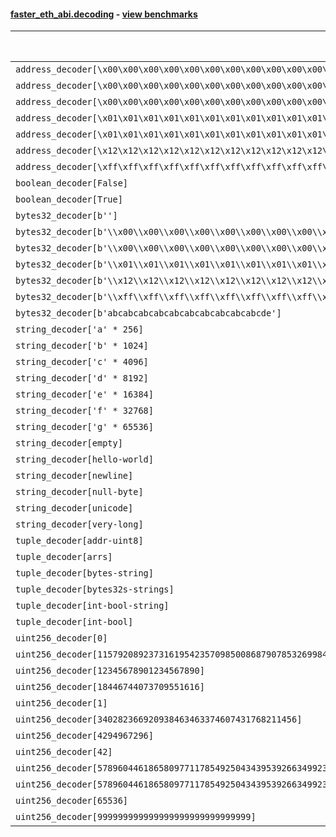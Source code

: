#### [faster_eth_abi.decoding](https://github.com/BobTheBuidler/faster-eth-abi/blob/master/faster_eth_abi/decoding.py) - [view benchmarks](https://github.com/BobTheBuidler/faster-eth-abi/blob/master/benchmarks/test_decoding_benchmarks.py)

| Function | Reference Mean | Faster Mean | % Change | Speedup (%) | x Faster | Faster |
|----------|---------------|-------------|----------|-------------|----------|--------|
| `address_decoder[\x00\x00\x00\x00\x00\x00\x00\x00\x00\x00\x00\x00\x00\x00\x00\x00\x00\x00\x00\x00]` | 0.0016263799807697628 | 0.00037416853451678654 | 76.99% | 334.67% | 4.35x | ✅ |
| `address_decoder[\x00\x00\x00\x00\x00\x00\x00\x00\x00\x00\x00\x00\x00\x00\x00\x00\x00\x00\x00\x01]` | 0.0016291140855034113 | 0.00037766838738921386 | 76.82% | 331.36% | 4.31x | ✅ |
| `address_decoder[\x00\x00\x00\x00\x00\x00\x00\x00\x00\x00\x00\x00\x00\x00\x00\x00\x00\x00\x00\x02]` | 0.0016049219331105518 | 0.00037313164644730244 | 76.75% | 330.12% | 4.30x | ✅ |
| `address_decoder[\x01\x01\x01\x01\x01\x01\x01\x01\x01\x01\x01\x01\x01\x01\x01\x01\x01\x01\x01\x00]` | 0.0016065003093961765 | 0.0003725652475775353 | 76.81% | 331.20% | 4.31x | ✅ |
| `address_decoder[\x01\x01\x01\x01\x01\x01\x01\x01\x01\x01\x01\x01\x01\x01\x01\x01\x01\x01\x01\x01]` | 0.0016220035293103376 | 0.0003722409738804253 | 77.05% | 335.74% | 4.36x | ✅ |
| `address_decoder[\x12\x12\x12\x12\x12\x12\x12\x12\x12\x12\x12\x12\x12\x12\x12\x12\x12\x12\x12\x12]` | 0.0016027979468264213 | 0.00037538814196362477 | 76.58% | 326.97% | 4.27x | ✅ |
| `address_decoder[\xff\xff\xff\xff\xff\xff\xff\xff\xff\xff\xff\xff\xff\xff\xff\xff\xff\xff\xff\xff]` | 0.0016326782946216427 | 0.0004121292464415135 | 74.76% | 296.16% | 3.96x | ✅ |
| `boolean_decoder[False]` | 0.0008674071932788234 | 0.00022355034436313744 | 74.23% | 288.01% | 3.88x | ✅ |
| `boolean_decoder[True]` | 0.0008671447894745962 | 0.00022615576285290307 | 73.92% | 283.43% | 3.83x | ✅ |
| `bytes32_decoder[b'']` | 0.0008629533030330408 | 0.00021965001261549987 | 74.55% | 292.88% | 3.93x | ✅ |
| `bytes32_decoder[b'\\x00\\x00\\x00\\x00\\x00\\x00\\x00\\x00\\x00\\x00\\x00\\x00\\x00\\x00\\x00\\x00']` | 0.0008643914563840466 | 0.00022575239689759591 | 73.88% | 282.89% | 3.83x | ✅ |
| `bytes32_decoder[b'\\x00\\x00\\x00\\x00\\x00\\x00\\x00\\x00\\x00\\x00\\x00\\x00\\x00\\x00\\x00\\x00\\x00\\x00\\x00\\x00\\x00\\x00\\x00\\x00\\x00\\x00\\x00\\x00\\x00\\x00\\x00\\x00']` | 0.0008663434942750705 | 0.00022868660707179973 | 73.60% | 278.83% | 3.79x | ✅ |
| `bytes32_decoder[b'\\x01\\x01\\x01\\x01\\x01\\x01\\x01\\x01\\x01\\x01\\x01\\x01\\x01\\x01\\x01\\x01\\x01\\x01\\x01\\x01\\x01\\x01\\x01\\x01\\x01\\x01\\x01\\x01\\x01\\x01\\x01\\x01']` | 0.0008613972205764957 | 0.00022985161799756322 | 73.32% | 274.76% | 3.75x | ✅ |
| `bytes32_decoder[b'\\x12\\x12\\x12\\x12\\x12\\x12\\x12\\x12\\x12\\x12\\x12\\x12\\x12\\x12\\x12\\x12\\x12\\x12\\x12\\x12\\x12\\x12\\x12\\x12\\x12\\x12\\x12\\x12\\x12\\x12\\x12\\x12']` | 0.0008617367481498924 | 0.0002280540562733039 | 73.54% | 277.87% | 3.78x | ✅ |
| `bytes32_decoder[b'\\xff\\xff\\xff\\xff\\xff\\xff\\xff\\xff\\xff\\xff\\xff\\xff\\xff\\xff\\xff\\xff\\xff\\xff\\xff\\xff\\xff\\xff\\xff\\xff\\xff\\xff\\xff\\xff\\xff\\xff\\xff\\xff']` | 0.0008524774538784011 | 0.00022790296133956857 | 73.27% | 274.05% | 3.74x | ✅ |
| `bytes32_decoder[b'abcabcabcabcabcabcabcabcabcabcde']` | 0.0008545176036193682 | 0.0002290080986640541 | 73.20% | 273.14% | 3.73x | ✅ |
| `string_decoder['a' * 256]` | 0.0013633630348765511 | 0.0006092093894681772 | 55.32% | 123.79% | 2.24x | ✅ |
| `string_decoder['b' * 1024]` | 0.001407971238311495 | 0.0006518863147997032 | 53.70% | 115.98% | 2.16x | ✅ |
| `string_decoder['c' * 4096]` | 0.0014615024797506938 | 0.0006855308764092485 | 53.09% | 113.19% | 2.13x | ✅ |
| `string_decoder['d' * 8192]` | 0.0015176760000062163 | 0.0007378899839055186 | 51.38% | 105.68% | 2.06x | ✅ |
| `string_decoder['e' * 16384]` | 0.0016361381756530096 | 0.0008459528368308605 | 48.30% | 93.41% | 1.93x | ✅ |
| `string_decoder['f' * 32768]` | 0.0019134514170111997 | 0.0011031059882195455 | 42.35% | 73.46% | 1.73x | ✅ |
| `string_decoder['g' * 65536]` | 0.0024402721731340495 | 0.0020970902255240094 | 14.06% | 16.36% | 1.16x | ✅ |
| `string_decoder[empty]` | 0.0013373880189001257 | 0.0005935260338451652 | 55.62% | 125.33% | 2.25x | ✅ |
| `string_decoder[hello-world]` | 0.0013724846131796498 | 0.0006093552664387727 | 55.60% | 125.24% | 2.25x | ✅ |
| `string_decoder[newline]` | 0.00138261722288195 | 0.0006113528479409613 | 55.78% | 126.16% | 2.26x | ✅ |
| `string_decoder[null-byte]` | 0.0013599876757499094 | 0.0006043614145755154 | 55.56% | 125.03% | 2.25x | ✅ |
| `string_decoder[unicode]` | 0.0013863566671576425 | 0.0006303475572126423 | 54.53% | 119.94% | 2.20x | ✅ |
| `string_decoder[very-long]` | 0.003013346029898651 | 0.002112267708245866 | 29.90% | 42.66% | 1.43x | ✅ |
| `tuple_decoder[addr-uint8]` | 0.0021239602040704604 | 0.0004825718310320825 | 77.28% | 340.13% | 4.40x | ✅ |
| `tuple_decoder[arrs]` | 0.002561776024589304 | 0.000681895648177515 | 73.38% | 275.68% | 3.76x | ✅ |
| `tuple_decoder[bytes-string]` | 0.0017621620263658724 | 0.0007081114384936736 | 59.82% | 148.85% | 2.49x | ✅ |
| `tuple_decoder[bytes32s-strings]` | 0.00353347337956461 | 0.0014499666759706469 | 58.96% | 143.69% | 2.44x | ✅ |
| `tuple_decoder[int-bool-string]` | 0.002455909469976101 | 0.000844488921992855 | 65.61% | 190.82% | 2.91x | ✅ |
| `tuple_decoder[int-bool]` | 0.0012935596759775737 | 0.00032831255847555615 | 74.62% | 294.00% | 3.94x | ✅ |
| `uint256_decoder[0]` | 0.0009072307814799164 | 0.0002447269484813277 | 73.02% | 270.71% | 3.71x | ✅ |
| `uint256_decoder[115792089237316195423570985008687907853269984665640564039457584007913129639935]` | 0.0009093488388057495 | 0.00025055541854939866 | 72.45% | 262.93% | 3.63x | ✅ |
| `uint256_decoder[12345678901234567890]` | 0.000905152228377798 | 0.0002459830532559124 | 72.82% | 267.97% | 3.68x | ✅ |
| `uint256_decoder[18446744073709551616]` | 0.0009149580985643136 | 0.00024554620443368853 | 73.16% | 272.62% | 3.73x | ✅ |
| `uint256_decoder[1]` | 0.0009005658140001373 | 0.0002459095326817904 | 72.69% | 266.22% | 3.66x | ✅ |
| `uint256_decoder[340282366920938463463374607431768211456]` | 0.0009019494442306683 | 0.0002470856038018158 | 72.61% | 265.04% | 3.65x | ✅ |
| `uint256_decoder[4294967296]` | 0.0009082761344147872 | 0.00024680818795469293 | 72.83% | 268.01% | 3.68x | ✅ |
| `uint256_decoder[42]` | 0.0009036953463395224 | 0.00024466529154937614 | 72.93% | 269.36% | 3.69x | ✅ |
| `uint256_decoder[57896044618658097711785492504343953926634992332820282019728792003956564819967]` | 0.0009139734495611791 | 0.0002473450090319508 | 72.94% | 269.51% | 3.70x | ✅ |
| `uint256_decoder[57896044618658097711785492504343953926634992332820282019728792003956564819968]` | 0.0009096897424669195 | 0.00024650607770715914 | 72.90% | 269.03% | 3.69x | ✅ |
| `uint256_decoder[65536]` | 0.0009058201863256962 | 0.0002474107027589674 | 72.69% | 266.12% | 3.66x | ✅ |
| `uint256_decoder[999999999999999999999999999999]` | 0.0009021975225961228 | 0.0002476153005982039 | 72.55% | 264.35% | 3.64x | ✅ |
